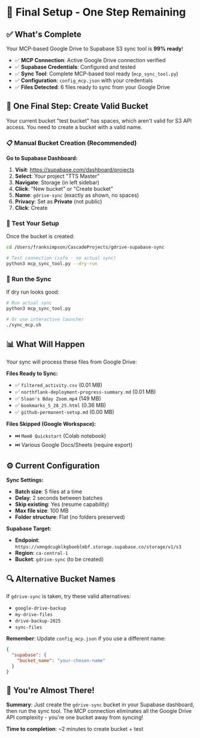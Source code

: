 # 🎯 Final Setup - One Step Remaining

## ✅ What's Complete

Your MCP-based Google Drive to Supabase S3 sync tool is **99% ready**!

- ✅ **MCP Connection**: Active Google Drive connection verified
- ✅ **Supabase Credentials**: Configured and tested
- ✅ **Sync Tool**: Complete MCP-based tool ready (`mcp_sync_tool.py`)
- ✅ **Configuration**: `config_mcp.json` with your credentials
- ✅ **Files Detected**: 6 files ready to sync from your Google Drive

## 🔧 One Final Step: Create Valid Bucket

Your current bucket "test bucket" has spaces, which aren't valid for S3 API access. You need to create a bucket with a valid name.

### 📋 Manual Bucket Creation (Recommended)

**Go to Supabase Dashboard:**

1. **Visit**: https://supabase.com/dashboard/projects
2. **Select**: Your project "TTS Master" 
3. **Navigate**: Storage (in left sidebar)
4. **Click**: "New bucket" or "Create bucket"
5. **Name**: `gdrive-sync` (exactly as shown, no spaces)
6. **Privacy**: Set as **Private** (not public)
7. **Click**: Create

### 🧪 Test Your Setup

Once the bucket is created:

```bash
cd /Users/franksimpson/CascadeProjects/gdrive-supabase-sync

# Test connection (safe - no actual sync)
python3 mcp_sync_tool.py --dry-run
```

### 🚀 Run the Sync

If dry run looks good:

```bash
# Run actual sync
python3 mcp_sync_tool.py

# Or use interactive launcher
./sync_mcp.sh
```

## 📊 What Will Happen

Your sync will process these files from Google Drive:

**Files Ready to Sync:**
- ✅ `filtered_activity.csv` (0.01 MB)
- ✅ `northflank-deployment-progress-summary.md` (0.01 MB)
- ✅ `Sloan's Bday Zoom.mp4` (149 MB)
- ✅ `bookmarks_5_28_25.html` (0.36 MB)
- ✅ `github-permanent-setup.md` (0.00 MB)

**Files Skipped (Google Workspace):**
- ⏭️ `Mem0 Quickstart` (Colab notebook)
- ⏭️ Various Google Docs/Sheets (require export)

## ⚙️ Current Configuration

**Sync Settings:**
- **Batch size**: 5 files at a time
- **Delay**: 2 seconds between batches
- **Skip existing**: Yes (resume capability)
- **Max file size**: 100 MB
- **Folder structure**: Flat (no folders preserved)

**Supabase Target:**
- **Endpoint**: `https://xmngdcugklkgboeblmbf.storage.supabase.co/storage/v1/s3`
- **Region**: `ca-central-1`
- **Bucket**: `gdrive-sync` (to be created)

## 🔍 Alternative Bucket Names

If `gdrive-sync` is taken, try these valid alternatives:

- `google-drive-backup`
- `my-drive-files`
- `drive-backup-2025`
- `sync-files`

**Remember**: Update `config_mcp.json` if you use a different name:

```json
{
  "supabase": {
    "bucket_name": "your-chosen-name"
  }
}
```

## 🎉 You're Almost There!

**Summary**: Just create the `gdrive-sync` bucket in your Supabase dashboard, then run the sync tool. The MCP connection eliminates all the Google Drive API complexity - you're one bucket away from syncing! 

**Time to completion**: ~2 minutes to create bucket + test
